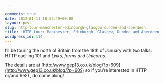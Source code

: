 ```yaml
---

comments: true
date: 2012-01-11 18:52:49+00:00
layout: post
slug: http-tour-manchester-edinburgh-glasgow-dundee-and-aberdeen
title: 'HTTP tour: Manchester, Edinburgh, Glasgow, Dundee and Aberdeen.'
wordpress_id: 114
---
```


I’ll be touring the north of Britain from the 18th of January with two talks: HTTP caching 101 and _Links, forms and Unicorns._

The details are at [http://www.gep13.co.uk/blog/?p=609](http://www.gep13.co.uk/blog/?p=609) so if you’re interested in HTTP or/and ReST, do come along!
